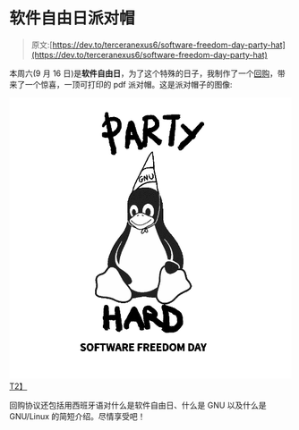 # 软件自由日派对帽

> 原文:[https://dev.to/terceranexus6/software-freedom-day-party-hat](https://dev.to/terceranexus6/software-freedom-day-party-hat)

本周六(9 月 16 日)是**软件自由日**，为了这个特殊的日子，我制作了一个[回购](https://github.com/terceranexus6/GorritoSoftwareFreedomDay)，带来了一个惊喜，一顶可打印的 pdf 派对帽。这是派对帽子的图像:

[![](img/ea6f5ed80af318c2536d95a1190b3916.png)T2】](https://res.cloudinary.com/practicaldev/image/fetch/s--JSydpCCC--/c_limit%2Cf_auto%2Cfl_progressive%2Cq_auto%2Cw_880/https://pbs.twimg.com/media/DJtvPFZW4AIsffZ.png)

回购协议还包括用西班牙语对什么是软件自由日、什么是 GNU 以及什么是 GNU/Linux 的简短介绍。尽情享受吧！
